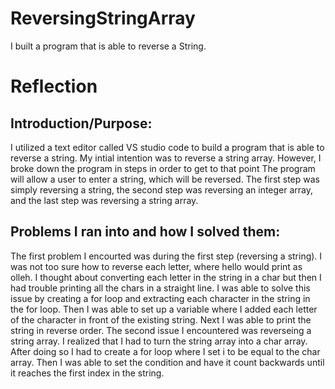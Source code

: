 # ReversingStringArray
I built a program that is able to reverse a String.

# Reflection

## Introduction/Purpose:
I utilized a text editor called VS studio code to build a program that is able to reverse a string. My intial intention was to reverse a string array. However, I broke down the program in steps in order to get to that point The program will allow a user to enter a string, which will be reversed. The first step was simply reversing a string, the second step was reversing an integer array, and the last step was reversing a string array.

## Problems I ran into and how I solved them:
The first problem I encourted was during the first step (reversing a string). I was not too sure how to reverse each letter, where hello would print as olleh. I thought about converting each letter in the string in a char but then I had trouble printing all the chars in a straight line. I was able to solve this issue by creating a for loop and extracting each character in the string in the for loop. Then I was able to set up a variable where I added each letter of the character in front of the existing string. Next I was able to print the string in reverse order. The second issue I encountered was reverseing a string array. I realized that I had to turn the string array into a char array. After doing so I had to create a for loop where I set i to be equal to the char array. Then I was able to set the condition and have it count backwards until it reaches the first index in the string. 
